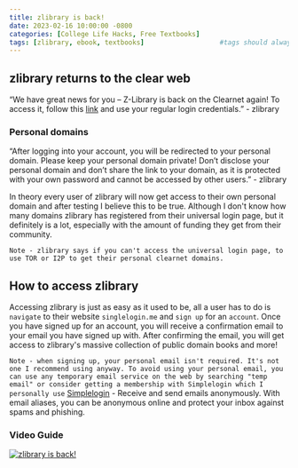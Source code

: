 ```yaml
---
title: zlibrary is back! 
date: 2023-02-16 10:00:00 -0800
categories: [College Life Hacks, Free Textbooks]
tags: [zlibrary, ebook, textbooks]                   #tags should always be lowercase
---
```


## zlibrary returns to the clear web

“We have great news for you – Z-Library is back on the Clearnet again! To access it, follow this [link](https://singlelogin.me/) and use your regular login credentials.” - zlibrary

### Personal domains

“After logging into your account, you will be redirected to your personal domain. Please keep your personal domain private! Don’t disclose your personal domain and don’t share the link to your domain, as it is protected with your own password and cannot be accessed by other users.” - zlibrary

In theory every user of zlibrary will now get access to their own personal domain and after testing I believe this to be true. Although I don't know how many domains zlibrary has registered from their universal login page, but it definitely is a lot, especially with the amount of funding they get from their community. 

`Note - zlibrary says if you can't access the universal login page, to use TOR or I2P to get their personal clearnet domains.`

## How to access zlibrary 

Accessing zlibrary is just as easy as it used to be, all a user has to do is `navigate` to their website `singlelogin.me` and `sign up` for an `account`. Once you have signed up for an account, you will receive a confirmation email to your email you have signed up with. After confirming the email, you will get access to zlibrary's massive collection of public domain books and more!

`Note - when signing up, your personal email isn't required. It's not one I recommend using anyway. To avoid using your personal email, you can use any temporary email service on the web by searching "temp email" or consider getting a membership with Simplelogin which I personally use` [Simplelogin](https://simplelogin.io?slref=jacobgonzales) - Receive and send emails anonymously. With email aliases, you can be anonymous online and protect your inbox against spams and phishing.

### Video Guide

[![zlibrary is back!](https://tilvids.com/lazy-static/previews/0aaeb4bd-35cb-4cd0-a18c-c53a10f1b26b.jpg)](https://tilvids.com/w/wXsxT3Lwq2jjUQXe2ugswF "how to access zlibrary from the clearweb")